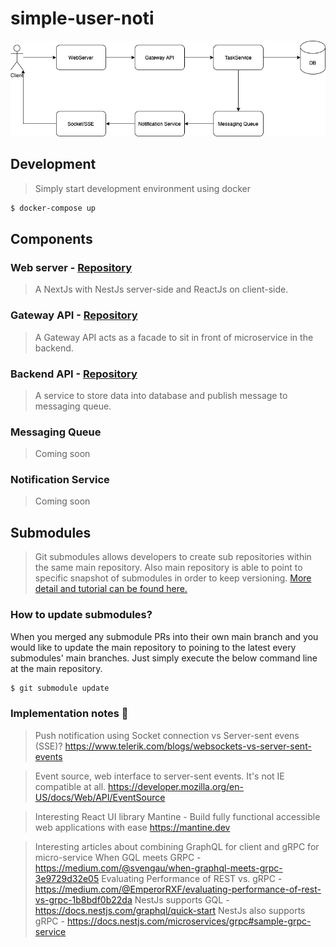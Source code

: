 # simple-user-noti
![Overview](https://github.com/zestzero/simple-user-noti/blob/main/documents/overview.png?raw=true)

## Development
> Simply start development environment using docker
```bash
$ docker-compose up
```

## Components
### Web server - [Repository](https://github.com/zestzero/simple-user-noti-web)
> A NextJs with NestJs server-side and ReactJs on client-side.
### Gateway API - [Repository](https://github.com/zestzero/simple-user-noti-gw)
> A Gateway API acts as a facade to sit in front of microservice in the backend.

### Backend API - [Repository](https://github.com/zestzero/simple-user-noti-be)
> A service to store data into database and publish message to messaging queue.

### Messaging Queue
> Coming soon

### Notification Service
> Coming soon

## Submodules
> Git submodules allows developers to create sub repositories within the same main repository. Also main repository is able to point to specific snapshot of submodules in order to keep versioning. [More detail and tutorial can be found here.](https://www.atlassian.com/git/tutorials/git-submodule)

### How to update submodules?
When you merged any submodule PRs into their own main branch and you would like to update the main repository to poining to the latest every submodules' main branches. Just simply execute the below command line at the main repository.
```bash
$ git submodule update
```

### Implementation notes 📝
> Push notification using Socket connection vs Server-sent evens (SSE)? 
> https://www.telerik.com/blogs/websockets-vs-server-sent-events

> Event source, web interface to server-sent events. It's not IE compatible at all.
> https://developer.mozilla.org/en-US/docs/Web/API/EventSource

> Interesting React UI library
> Mantine - Build fully functional accessible web applications with ease https://mantine.dev

> Interesting articles about combining GraphQL for client and gRPC for micro-service
> When GQL meets GRPC - https://medium.com/@svengau/when-graphql-meets-grpc-3e9729d32e05
> Evaluating Performance of REST vs. gRPC - https://medium.com/@EmperorRXF/evaluating-performance-of-rest-vs-grpc-1b8bdf0b22da
> NestJs supports GQL - https://docs.nestjs.com/graphql/quick-start
> NestJs also supports gRPC - https://docs.nestjs.com/microservices/grpc#sample-grpc-service